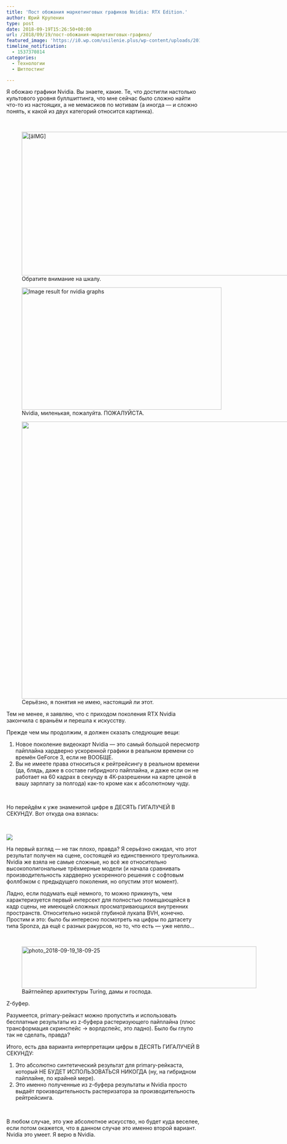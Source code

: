 ```yaml
---
title: 'Пост обожания маркетинговых графиков Nvidia: RTX Edition.'
author: Юрий Крупенин
type: post
date: 2018-09-19T15:26:50+00:00
url: /2018/09/19/пост-обожания-маркетинговых-графико/
featured_image: 'https://i0.wp.com/usilenie.plus/wp-content/uploads/2018/09/nvidia_gamescom_2018_geforce_rtx_20_series_launch_7-e1553432822968.png?resize=450%2C450&ssl=1'
timeline_notification:
  - 1537370814
categories:
  - Технологии
  - Шитпостинг

---
```

Я обожаю графики Nvidia. Вы знаете, какие. Те, что достигли настолько культового уровня буллшиттинга, что мне сейчас было сложно найти что-то из настоящих, а не мемасиков по мотивам (а иногда &#8212; и сложно понять, к какой из двух категорий относится картинка).
  
&nbsp;
  
<figure style="width: 1200px" class="wp-caption aligncenter"><img class=" aligncenter" src="https://i1.wp.com/cdn.videocardz.com/1/2016/07/NVIDIA-GeForce-GTX-1060-vs-Radeon-RX-480-performance-1.jpg?resize=723%2C375" alt="[âIMG]" width="723" height="375" data-recalc-dims="1" /><figcaption class="wp-caption-text">Обратите внимание на шкалу.</figcaption></figure>
  
<figure style="width: 521px" class="wp-caption aligncenter"><img class=" aligncenter" src="https://i1.wp.com/www.dvhardware.net/news/nvidia_rv670_slide.jpg?resize=521%2C319&#038;ssl=1" alt="Image result for nvidia graphs" width="521" height="319" data-recalc-dims="1" /><figcaption class="wp-caption-text">Nvidia, миленькая, пожалуйта. ПОЖАЛУЙСТА.</figcaption></figure>
  
<figure style="width: 730px" class="wp-caption alignnone"><img src="https://i0.wp.com/news-cdn.softpedia.com/images/news2/GeForce-GTX-680-Is-40-faster-than-AMD-Radeon-HD-7970-2.jpg?resize=723%2C723&#038;ssl=1" width="723" height="723" data-recalc-dims="1" /><figcaption class="wp-caption-text">Серьёзно, я понятия не имею, настоящий ли этот.</figcaption></figure>
  
Тем не менее, я заявляю, что с приходом поколения RTX Nvidia закончила с враньём и перешла к искусству.
  
Прежде чем мы продолжим, я должен сказать следующие вещи:

  1. Новое поколение видеокарт Nvidia &#8212; это самый большой пересмотр пайплайна хардверно ускоренной графики в реальном времени со времён GeForce 3, если не ВООБЩЕ.
  2. Вы не имеете права относиться к рейтрейсингу в реальном времени (да, блядь, даже в составе гибридного пайплайна, и даже если он не работает на 60 кадрах в секунду в 4К-разрешении на карте ценой в вашу зарплату за полгода) как-то кроме как к абсолютному чуду.

&nbsp;
  
Но перейдём к уже знаменитой цифре в ДЕСЯТЬ ГИГАЛУЧЕЙ В СЕКУНДУ. Вот откуда она взялась:
  
&nbsp;
  
<img src="https://i2.wp.com/pbs.twimg.com/media/DnSZc7bXoAATSPl.jpg?w=723&#038;ssl=1" data-recalc-dims="1" />
  
На первый взгляд &#8212; не так плохо, правда? Я серьёзно ожидал, что этот результат получен на сцене, состоящей из единственного треугольника. Nvidia же взяла не самые сложные, но всё же относительно высокополигональные трёхмерные модели (и начала сравнивать производительность хардверно ускоренного решения с софтовым фоллбэком с предыдущего поколения, но опустим этот момент).
  
Ладно, если подумать ещё немного, то можно прикинуть, чем характеризуется первый интерсект для полностью помещающейся в кадр сцены, не имеющей сложных просматривающихся внутренних пространств. Относительно низкой глубиной лукапа BVH, конечно. Простим и это: было бы интересно посмотреть на цифры по датасету типа Sponza, да ещё с разных ракурсов, но то, что есть &#8212; уже непло&#8230;
  
&nbsp;
  
<figure id="attachment_196" aria-describedby="caption-attachment-196" style="width: 612px" class="wp-caption alignnone"><img data-attachment-id="196" data-permalink="https://usilenie.plus/2018/09/19/%d0%bf%d0%be%d1%81%d1%82-%d0%be%d0%b1%d0%be%d0%b6%d0%b0%d0%bd%d0%b8%d1%8f-%d0%bc%d0%b0%d1%80%d0%ba%d0%b5%d1%82%d0%b8%d0%bd%d0%b3%d0%be%d0%b2%d1%8b%d1%85-%d0%b3%d1%80%d0%b0%d1%84%d0%b8%d0%ba%d0%be/photo_2018-09-19_18-09-25/" data-orig-file="https://i1.wp.com/usilenie.plus/wp-content/uploads/2018/09/photo_2018-09-19_18-09-25.jpg?fit=612%2C109&ssl=1" data-orig-size="612,109" data-comments-opened="1" data-image-meta="{&quot;aperture&quot;:&quot;0&quot;,&quot;credit&quot;:&quot;&quot;,&quot;camera&quot;:&quot;&quot;,&quot;caption&quot;:&quot;&quot;,&quot;created_timestamp&quot;:&quot;0&quot;,&quot;copyright&quot;:&quot;&quot;,&quot;focal_length&quot;:&quot;0&quot;,&quot;iso&quot;:&quot;0&quot;,&quot;shutter_speed&quot;:&quot;0&quot;,&quot;title&quot;:&quot;&quot;,&quot;orientation&quot;:&quot;0&quot;}" data-image-title="photo_2018-09-19_18-09-25" data-image-description="" data-medium-file="https://i1.wp.com/usilenie.plus/wp-content/uploads/2018/09/photo_2018-09-19_18-09-25.jpg?fit=300%2C53&ssl=1" data-large-file="https://i1.wp.com/usilenie.plus/wp-content/uploads/2018/09/photo_2018-09-19_18-09-25.jpg?fit=612%2C109&ssl=1" class="alignnone size-full wp-image-196" src="https://i0.wp.com/51.15.244.21/wp-content/uploads/2018/09/photo_2018-09-19_18-09-25.jpg?resize=612%2C109" alt="photo_2018-09-19_18-09-25" width="612" height="109" srcset="https://i1.wp.com/usilenie.plus/wp-content/uploads/2018/09/photo_2018-09-19_18-09-25.jpg?w=612&ssl=1 612w, https://i1.wp.com/usilenie.plus/wp-content/uploads/2018/09/photo_2018-09-19_18-09-25.jpg?resize=300%2C53&ssl=1 300w" sizes="(max-width: 612px) 100vw, 612px" data-recalc-dims="1" /><figcaption id="caption-attachment-196" class="wp-caption-text">Вайтпейпер архитектуры Turing, дамы и господа.</figcaption></figure>
  
Z-буфер.
  
Разумеется, primary-рейкаст можно пропустить и использовать бесплатные результаты из z-буфера растеризующего пайплайна (плюс трансформация скринспейс -> ворлдспейс, это ладно). Было бы глупо так не сделать, правда?
  
Итого, есть два варианта интерпретации цифры в ДЕСЯТЬ ГИГАЛУЧЕЙ В СЕКУНДУ:

  1. Это абсолютно синтетический результат для primary-рейкаста, который НЕ БУДЕТ ИСПОЛЬЗОВАТЬСЯ НИКОГДА (ну, на гибридном пайплайне, по крайней мере).
  2. Это именно полученные из z-буфера результаты и Nvidia просто выдаёт производительность растеризатора за производительность рейтрейсинга.

&nbsp;
  
В любом случае, это уже абсолютное искусство, но будет куда веселее, если потом окажется, что в данном случае это именно второй вариант. Nvidia это умеет. Я верю в Nvidia.
  
&nbsp;